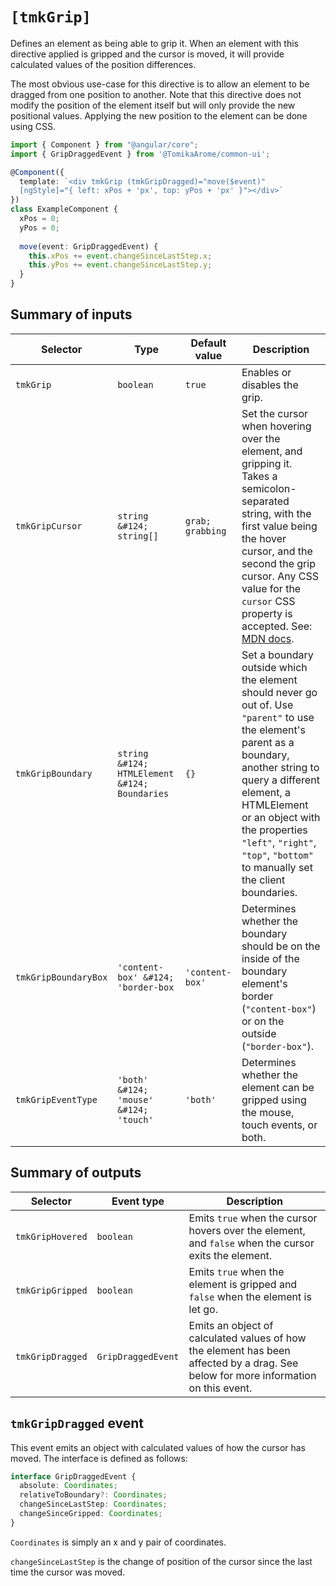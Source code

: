 # `[tmkGrip]`

Defines an element as being able to grip it. When an element with this
directive applied is gripped and the cursor is moved, it will provide
calculated values of the position differences.

The most obvious use-case for this directive is to allow an element to be
dragged from one position to another. Note that this directive does not
modify the position of the element itself but will only provide the new
positional values. Applying the new position to the element can be done
using CSS.

```typescript
import { Component } from "@angular/core";
import { GripDraggedEvent } from '@TomikaArome/common-ui';

@Component({
  template: `<div tmkGrip (tmkGripDragged)="move($event)"
  [ngStyle]="{ left: xPos + 'px', top: yPos + 'px' }"></div>`
})
class ExampleComponent {
  xPos = 0;
  yPos = 0;
  
  move(event: GripDraggedEvent) {
    this.xPos += event.changeSinceLastStep.x;
    this.yPos += event.changeSinceLastStep.y;
  }
}
```

## Summary of inputs

| Selector             | Type                                          | Default value    | Description                                                                                                                                                                                                                                                                                                         |
|----------------------|-----------------------------------------------|------------------|---------------------------------------------------------------------------------------------------------------------------------------------------------------------------------------------------------------------------------------------------------------------------------------------------------------------|
| `tmkGrip`            | `boolean`                                     | `true`           | Enables or disables the grip.                                                                                                                                                                                                                                                                                       |
| `tmkGripCursor`      | `string &#124; string[]`                      | `grab; grabbing` | Set the cursor when hovering over the element, and gripping it. Takes a semicolon-separated string, with the first value being the hover cursor, and the second the grip cursor. Any CSS value for the `cursor` CSS property is accepted. See: [MDN docs](https://developer.mozilla.org/en-US/docs/Web/CSS/cursor). |
| `tmkGripBoundary`    | `string &#124; HTMLElement &#124; Boundaries` | `{}`             | Set a boundary outside which the element should never go out of. Use `"parent"` to use the element's parent as a boundary, another string to query a different element, a HTMLElement or an object with the properties `"left"`, `"right"`, `"top"`, `"bottom"` to manually set the client boundaries.              |
| `tmkGripBoundaryBox` | `'content-box' &#124; 'border-box`            | `'content-box'`  | Determines whether the boundary should be on the inside of the boundary element's border (`"content-box"`) or on the outside (`"border-box"`).                                                                                                                                                                      |
| `tmkGripEventType`   | `'both' &#124; 'mouse' &#124; 'touch'`        | `'both'`         | Determines whether the element can be gripped using the mouse, touch events, or both.                                                                                                                                                                                                                               |

## Summary of outputs

| Selector         | Event type         | Description                                                                                                                        |
|------------------|--------------------|------------------------------------------------------------------------------------------------------------------------------------|
| `tmkGripHovered` | `boolean`          | Emits `true` when the cursor hovers over the element, and `false` when the cursor exits the element.                               |
| `tmkGripGripped` | `boolean`          | Emits `true` when the element is gripped and `false` when the element is let go.                                                   |
| `tmkGripDragged` | `GripDraggedEvent` | Emits an object of calculated values of how the element has been affected by a drag. See below for more information on this event. |

## `tmkGripDragged` event
This event emits an object with calculated values of how the cursor has moved. The interface is defined as follows:
```typescript
interface GripDraggedEvent {
  absolute: Coordinates;
  relativeToBoundary?: Coordinates;
  changeSinceLastStep: Coordinates;
  changeSinceGripped: Coordinates;
}
```
`Coordinates` is simply an x and y pair of coordinates.

`changeSinceLastStep` is the change of position of the cursor since the last time the cursor was moved.
